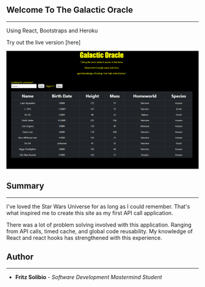 ## Welcome To The Galactic Oracle

---

Using React, Bootstraps and Heroku

Try out the live version [here]

![image](src/images/webpage.png)

## Summary

---

I've loved the Star Wars Universe for as long as I could remember. That's what inspired me to create this site as my first API call application.

There was a lot of problem solving involved with this application. Ranging from API calls, timed cache, and global code reusability. My knowledge of React and react hooks has strengthened with this experience.

## Author

---

- **Fritz Solibio** - _Software Development Mastermind Student_
